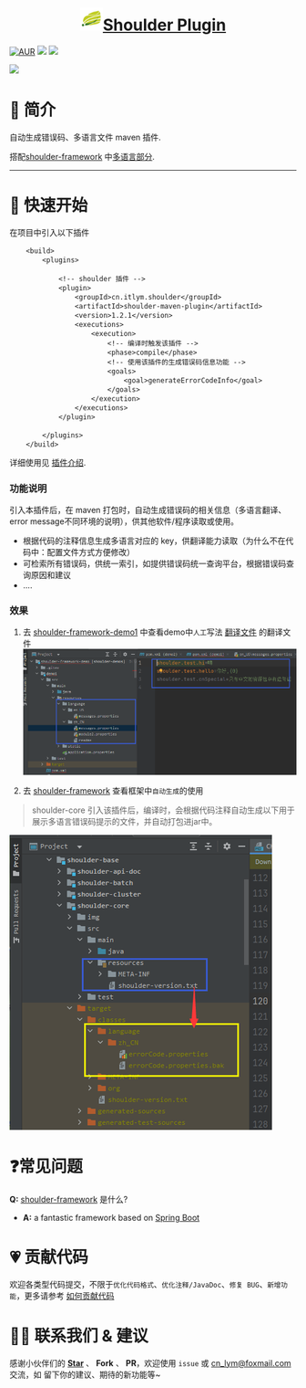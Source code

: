 <h1 align="center"><img src="doc/img/logo.png" height="40" width="40" /><a href="https://github.com/ChinaLym/shoulder-plugins" target="_blank">Shoulder Plugin</a></h1>

[![AUR](https://img.shields.io/badge/license-Apache%20License%202.0-yellow.svg)](https://github.com/ChinaLym/shoulder-framework)
[![](https://img.shields.io/badge/Author-lym-yellow.svg)](https://github.com/ChinaLym)
[![](https://img.shields.io/badge/CICD-PASS-green.svg)](https://github.com/ChinaLym/shoulder-framework)

[![](https://img.shields.io/badge/Latest%20Version-1.2-blue.svg)](https://github.com/ChinaLym/shoulder-plugins)

# 📖 简介
自动生成错误码、多语言文件 maven 插件.

搭配[shoulder-framework](https://github.com/ChinaLym/shoulder-framework) 中[多语言部分](https://github.com/ChinaLym/shoulder-framework/blob/master/shoulder-build/shoulder-base/shoulder-core/README.md#%E7%BF%BB%E8%AF%91%E4%B8%8E%E5%A4%9A%E8%AF%AD%E8%A8%80).

---

# 🚀 快速开始

在项目中引入以下插件
```
    <build>
        <plugins>
        
            <!-- shoulder 插件 -->
            <plugin>
                <groupId>cn.itlym.shoulder</groupId>
                <artifactId>shoulder-maven-plugin</artifactId>
                <version>1.2.1</version>
                <executions>
                    <execution>
                        <!-- 编译时触发该插件 -->
                        <phase>compile</phase>
                        <!-- 使用该插件的生成错误码信息功能 -->
                        <goals>
                            <goal>generateErrorCodeInfo</goal>
                        </goals>
                    </execution>
                </executions>
            </plugin>
            
        </plugins>
    </build>
```

详细使用见 [插件介绍](plugins/errcode-maven-plugin/README.MD).


### 功能说明

引入本插件后，在 maven 打包时，自动生成错误码的相关信息（多语言翻译、error message不同环境的说明），供其他软件/程序读取或使用。

- 根据代码的注释信息生成多语言对应的 key，供翻译能力读取（为什么不在代码中：配置文件方式方便修改）
- 可检索所有错误码，供统一索引，如提供错误码统一查询平台，根据错误码查询原因和建议
- ....

### 效果

1. 去 [shoulder-framework-demo1](https://github.com/ChinaLym/shoulder-framework-demo/tree/main/demo1) 中查看demo中`人工`写法 [翻译文件](https://github.com/ChinaLym/shoulder-framework-demo/blob/main/demo1/src/main/resources/language/zh_CN/messages.properties) 的翻译文件
![manual.png](doc/img/manual.png)

2. 去 [shoulder-framework](https://github.com/ChinaLym/shoulder-framework/blob/master/shoulder-build/shoulder-base/shoulder-core/pom.xml) 查看框架中`自动生成`的使用

> shoulder-core 引入该插件后，编译时，会根据代码注释自动生成以下用于展示多语言错误码提示的文件，并自动打包进jar中。

![shoulder-usecase.png](doc/img/shoulder-usecase.png)

# ❓常见问题

**Q:** [shoulder-framework](https://github.com/ChinaLym/shoulder-framework) 是什么?
- **A:** a fantastic framework based on [Spring Boot](https://github.com/spring-projects/spring-boot)

# 💗 贡献代码

欢迎各类型代码提交，不限于`优化代码格式`、`优化注释/JavaDoc`、`修复 BUG`、`新增功能`，更多请参考 [如何贡献代码](CONTRIBUTING.MD)

# 🤝🏼 联系我们 & 建议

感谢小伙伴们的 **[Star](https://gitee.com/ChinaLym/shoulder-framework/star)** 、 **Fork** 、 **PR**，欢迎使用 `issue` 或 [cn_lym@foxmail.com](mailto:cn_lym@foxmail.com) 交流，如 留下你的建议、期待的新功能等~
